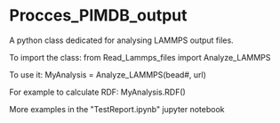 # Procces_PIMDB_output
A python class dedicated for analysing LAMMPS output files.

To import the class:
from Read_Lammps_files import Analyze_LAMMPS

To use it:
MyAnalysis = Analyze_LAMMPS(bead#, url)

For example to calculate RDF:
MyAnalysis.RDF()

More examples in the "TestReport.ipynb" jupyter notebook
